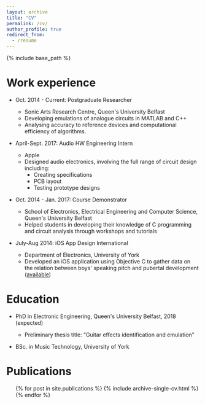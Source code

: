 ```yaml
---
layout: archive
title: "CV"
permalink: /cv/
author_profile: true
redirect_from:
  - /resume
---
```


{% include base_path %}

Work experience
======

* Oct. 2014 - Current: Postgraduate Researcher
  * Sonic Arts Research Centre, Queen's University Belfast
  * Developing emulations of analogue circuits in MATLAB and C++
  * Analysing accuracy to reference devices and computational efficiency of algorithms.

* April-Sept. 2017: Audio HW Engineering Intern
  * Apple
  * Designed audio electronics, involving the full range of circuit design including:
    * Creating specifications
    * PCB layout
    * Testing prototype designs

* Oct. 2014 - Jan. 2017: Course Demonstrator
  * School of Electronics, Electrical Engineering and Computer Science, Queen's University Belfast
  * Helped students in developing their knowledge of C programming and circuit analysis through workshops and tutorials

* July-Aug 2014: iOS App Design International
  * Department of Electronics, University of York
  * Developed an iOS application using Objective C to gather data on the relation between boys' speaking pitch and pubertal development ([available](http://www.davidmhoward.com/iPhoneAppSpeechTest.html))


Education
======
  * PhD in Electronic Engineering, Queen's University Belfast, 2018 (expected)
    * Preliminary thesis title: "Guitar effects identification and emulation"

  * BSc. in Music Technology, University of York

Publications
======
  <ul>{% for post in site.publications %}
    {% include archive-single-cv.html %}
  {% endfor %}</ul>
